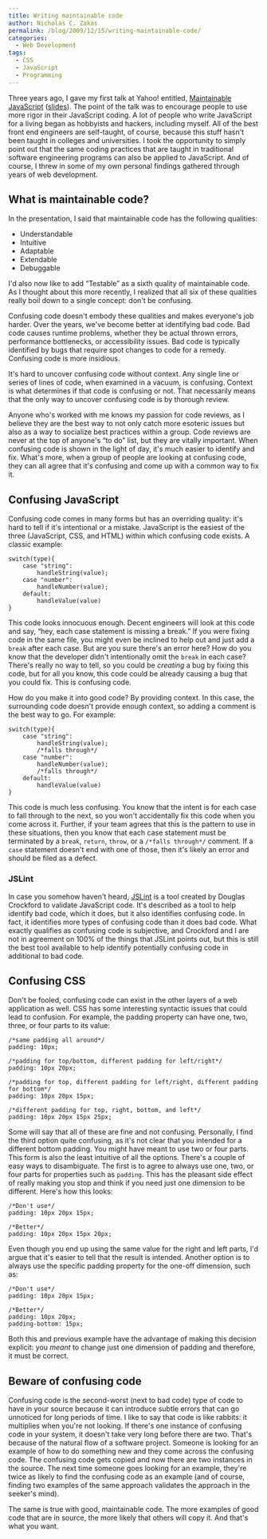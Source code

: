 ```yaml
---
title: Writing maintainable code
author: Nicholas C. Zakas
permalink: /blog/2009/12/15/writing-maintainable-code/
categories:
  - Web Development
tags:
  - CSS
  - JavaScript
  - Programming
---
```

Three years ago, I gave my first talk at Yahoo! entitled, [Maintainable JavaScript][1] ([slides][2]). The point of the talk was to encourage people to use more rigor in their JavaScript coding. A lot of people who write JavaScript for a living began as hobbyists and hackers, including myself. All of the best front end engineers are self-taught, of course, because this stuff hasn't been taught in colleges and universities. I took the opportunity to simply point out that the same coding practices that are taught in traditional software engineering programs can also be applied to JavaScript. And of course, I threw in some of my own personal findings gathered through years of web development.

## What is maintainable code?

In the presentation, I said that maintainable code has the following qualities:

  * Understandable
  * Intuitive
  * Adaptable
  * Extendable
  * Debuggable

I'd also now like to add &#8220;Testable&#8221; as a sixth quality of maintainable code. As I thought about this more recently, I realized that all six of these qualities really boil down to a single concept: don't be confusing.

Confusing code doesn't embody these qualities and makes everyone's job harder. Over the years, we've become better at identifying bad code. Bad code causes runtime problems, whether they be actual thrown errors, performance bottlenecks, or accessibility issues. Bad code is typically identified by bugs that require spot changes to code for a remedy. Confusing code is more insidious.

It's hard to uncover confusing code without context. Any single line or series of lines of code, when examined in a vacuum, is confusing. Context is what determines if that code is confusing or not. That necessarily means that the only way to uncover confusing code is by thorough review.

Anyone who's worked with me knows my passion for code reviews, as I believe they are the best way to not only catch more esoteric issues but also as a way to socialize best practices within a group. Code reviews are never at the top of anyone's &#8220;to do&#8221; list, but they are vitally important. When confusing code is shown in the light of day, it's much easier to identify and fix. What's more, when a group of people are looking at confusing code, they can all agree that it's confusing and come up with a common way to fix it.

## Confusing JavaScript

Confusing code comes in many forms but has an overriding quality: it's hard to tell if it's intentional or a mistake. JavaScript is the easiest of the three (JavaScript, CSS, and HTML) within which confusing code exists. A classic example:

    switch(type){
        case "string":
            handleString(value);
        case "number":
            handleNumber(value);
        default:
            handleValue(value)
    }

This code looks innocuous enough. Decent engineers will look at this code and say, &#8220;hey, each case statement is missing a break.&#8221; If you were fixing code in the same file, you might even be inclined to help out and just add a `break` after each case. But are you sure there's an error here? How do you know that the developer didn't intentionally omit the `break` in each case? There's really no way to tell, so you could be *creating* a bug by fixing this code, but for all you know, this code could be already causing a bug that you could fix. This is confusing code.

How do you make it into good code? By providing context. In this case, the surrounding code doesn't provide enough context, so adding a comment is the best way to go. For example:

    switch(type){
        case "string":
            handleString(value);
            /*falls through*/
        case "number":
            handleNumber(value);
            /*falls through*/
        default:
            handleValue(value)
    }

This code is much less confusing. You know that the intent is for each case to fall through to the next, so you won't accidentally fix this code when you come across it. Further, if your team agrees that this is the pattern to use in these situations, then you know that each case statement must be terminated by a `break`, `return`, `throw`, or a `/*falls through*/` comment. If a `case` statement doesn't end with one of those, then it's likely an error and should be filed as a defect.

### JSLint

In case you somehow haven't heard, [JSLint][3] is a tool created by Douglas Crockford to validate JavaScript code. It's described as a tool to help identify bad code, which it does, but it also identifies confusing code. In fact, it identifies more types of confusing code than it does bad code. What exactly qualifies as confusing code is subjective, and Crockford and I are not in agreement on 100% of the things that JSLint points out, but this is still the best tool available to help identify potentially confusing code in additional to bad code.

## Confusing CSS

Don't be fooled, confusing code can exist in the other layers of a web application as well. CSS has some interesting syntactic issues that could lead to confusion. For example, the padding property can have one, two, three, or four parts to its value:

    /*same padding all around*/
    padding: 10px;
    
    /*padding for top/bottom, different padding for left/right*/
    padding: 10px 20px;
    
    /*padding for top, different padding for left/right, different padding for bottom*/
    padding: 10px 20px 15px;
    
    /*different padding for top, right, bottom, and left*/
    padding: 10px 20px 15px 25px;

Some will say that all of these are fine and not confusing. Personally, I find the third option quite confusing, as it's not clear that you intended for a different bottom padding. You might have meant to use two or four parts. This form is also the least intuitive of all the options. There's a couple of easy ways to disambiguate. The first is to agree to always use one, two, or four parts for properties such as `padding`. This has the pleasant side effect of really making you stop and think if you need just one dimension to be different. Here's how this looks:

    /*Don't use*/
    padding: 10px 20px 15px;
    
    /*Better*/
    padding: 10px 20px 15px 20px;

Even though you end up using the same value for the right and left parts, I'd argue that it's easier to tell that the result is intended. Another option is to always use the specific padding property for the one-off dimension, such as:

    /*Don't use*/
    padding: 10px 20px 15px;
    
    /*Better*/
    padding: 10px 20px;
    padding-bottom: 15px;

Both this and previous example have the advantage of making this decision explicit: you *meant* to change just one dimension of padding and therefore, it must be correct.

## Beware of confusing code

Confusing code is the second-worst (next to bad code) type of code to have in your source because it can introduce subtle errors that can go unnoticed for long periods of time. I like to say that code is like rabbits: it multiplies when you're not looking. If there's one instance of confusing code in your system, it doesn't take very long before there are two. That's because of the natural flow of a software project. Someone is looking for an example of how to do something new and they come across the confusing code. The confusing code gets copied and now there are two instances in the source. The next time someone goes looking for an example, they're twice as likely to find the confusing code as an example (and of course, finding two examples of the same approach validates the approach in the seeker's mind).

The same is true with good, maintainable code. The more examples of good code that are in source, the more likely that others will copy it. And that's what you want.

 [1]: http://video.yahoo.com/video/play?vid=568351
 [2]: http://www.slideshare.net/nzakas/maintainable-javascript-1071179
 [3]: http://www.jslint.com/
